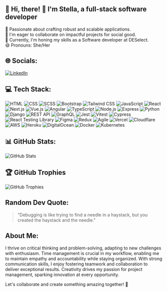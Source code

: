 ## 💫 Hi, there! 👋 I'm Stella, a full-stack software developer
🔭 Passionate about crafting robust and scalable applications.<br>
👯 I'm eager to collaborate on impactful projects for social good.<br>
🌱 Currently, I'm honing my skills as a Software developer at DESelect.<br>
😄 Pronouns: She/Her

## 🌐 Socials:
[![LinkedIn](https://img.shields.io/badge/LinkedIn-%230077B5.svg?logo=linkedin&logoColor=white)](https://linkedin.com/in/stella-sikhila)

## 💻 Tech Stack:
![HTML](https://img.shields.io/badge/HTML-%23239120.svg?style=for-the-badge&logo=html5&logoColor=white) ![CSS](https://img.shields.io/badge/CSS-%23239120.svg?style=for-the-badge&logo=css3&logoColor=white) ![SCSS](https://img.shields.io/badge/SCSS-%23CC6699.svg?style=for-the-badge&logo=sass&logoColor=white) ![Bootstrap](https://img.shields.io/badge/Bootstrap-%23563D7C.svg?style=for-the-badge&logo=bootstrap&logoColor=white) ![Tailwind CSS](https://img.shields.io/badge/Tailwind_CSS-%231a202c.svg?style=for-the-badge&logo=tailwind-css&logoColor=white) ![JavaScript](https://img.shields.io/badge/JavaScript-%23F7DF1E.svg?style=for-the-badge&logo=javascript&logoColor=black) ![React](https://img.shields.io/badge/React-%2361DAFB.svg?style=for-the-badge&logo=react&logoColor=white) ![Next.js](https://img.shields.io/badge/Next.js-%23000000.svg?style=for-the-badge&logo=next.js&logoColor=white) ![Vue.js](https://img.shields.io/badge/Vue.js-%234FC08D.svg?style=for-the-badge&logo=vue.js&logoColor=white) ![Angular](https://img.shields.io/badge/Angular-%23DD0031.svg?style=for-the-badge&logo=angular&logoColor=white) ![TypeScript](https://img.shields.io/badge/TypeScript-%23007ACC.svg?style=for-the-badge&logo=typescript&logoColor=white) ![Node.js](https://img.shields.io/badge/Node.js-%2343853D.svg?style=for-the-badge&logo=node.js&logoColor=white) ![Express](https://img.shields.io/badge/Express-%23000000.svg?style=for-the-badge&logo=express&logoColor=white) ![Python](https://img.shields.io/badge/Python-%233776AB.svg?style=for-the-badge&logo=python&logoColor=white) ![Django](https://img.shields.io/badge/Django-%23092E20.svg?style=for-the-badge&logo=django&logoColor=white) ![REST API](https://img.shields.io/badge/REST_API-%23000000.svg?style=for-the-badge&logo=rest&logoColor=white) ![GraphQL](https://img.shields.io/badge/GraphQL-%23E10098.svg?style=for-the-badge&logo=graphql&logoColor=white) ![Jest](https://img.shields.io/badge/Jest-%23C21325.svg?style=for-the-badge&logo=jest&logoColor=white) ![Vitest](https://img.shields.io/badge/Vitest-%23FF6699.svg?style=for-the-badge&logo=vitest&logoColor=white) ![Cypress](https://img.shields.io/badge/Cypress-%23E4E239.svg?style=for-the-badge&logo=cypress&logoColor=white) ![React Testing Library](https://img.shields.io/badge/React_Testing_Library-%23E33332.svg?style=for-the-badge&logo=testinglibrary&logoColor=white) ![Figma](https://img.shields.io/badge/Figma-%23F24E1E.svg?style=for-the-badge&logo=figma&logoColor=white) ![Redux](https://img.shields.io/badge/Redux-%23764ABC.svg?style=for-the-badge&logo=redux&logoColor=white) ![Agile](https://img.shields.io/badge/Agile-%2320232A.svg?style=for-the-badge&logo=agile&logoColor=white) ![Vercel](https://img.shields.io/badge/Vercel-%23000000.svg?style=for-the-badge&logo=vercel&logoColor=white) ![Cloudflare](https://img.shields.io/badge/Cloudflare-%23F38020.svg?style=for-the-badge&logo=cloudflare&logoColor=white) ![AWS](https://img.shields.io/badge/AWS-%23FF9900.svg?style=for-the-badge&logo=amazonaws&logoColor=white) ![Heroku](https://img.shields.io/badge/Heroku-%23430098.svg?style=for-the-badge&logo=heroku&logoColor=white) ![DigitalOcean](https://img.shields.io/badge/DigitalOcean-%230080FF.svg?style=for-the-badge&logo=digitalocean&logoColor=white) ![Docker](https://img.shields.io/badge/Docker-%232496ED.svg?style=for-the-badge&logo=docker&logoColor=white) ![Kubernetes](https://img.shields.io/badge/Kubernetes-%23326CE5.svg?style=for-the-badge&logo=kubernetes&logoColor=white)

##  📊 GitHub Stats:
![GitHub Stats](https://github-readme-stats.vercel.app/api?username=stellavin&show_icons=true&theme=dark)

## 🏆 GitHub Trophies
![GitHub Trophies](https://github-profile-trophy.vercel.app/?username=stellavin)

## Random Dev Quote:
> "Debugging is like trying to find a needle in a haystack, but you created the haystack and the needle."

## About Me:
I thrive on critical thinking and problem-solving, adapting to new challenges with enthusiasm. Time management is crucial in my workflow, enabling me to maintain empathy and accountability while staying organized. With strong communication skills, I enjoy fostering teamwork and collaboration to deliver exceptional results. Creativity drives my passion for project management, sparking innovation at every opportunity.

Let's collaborate and create something amazing together! 🚀
